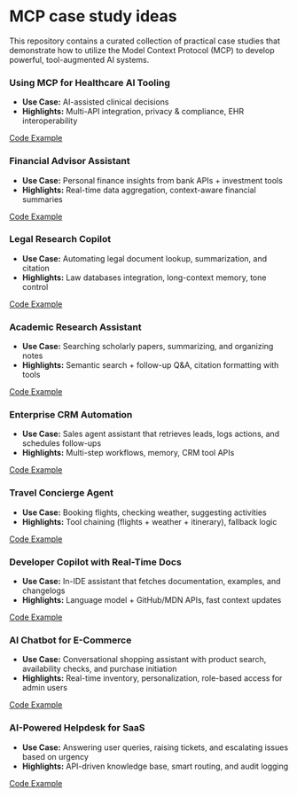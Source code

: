 # MCP case study ideas
This repository contains a curated collection of practical case studies that demonstrate how to utilize the Model Context Protocol (MCP) to develop powerful, tool-augmented AI systems.

### Using MCP for Healthcare AI Tooling
- **Use Case:** AI-assisted clinical decisions
- **Highlights:** Multi-API integration, privacy & compliance, EHR interoperability

[Code Example](./mcp-healthcare/)

### Financial Advisor Assistant
- **Use Case:** Personal finance insights from bank APIs + investment tools
- **Highlights:** Real-time data aggregation, context-aware financial summaries

[Code Example](./mcp-financial-advisor/)

### Legal Research Copilot
- **Use Case:** Automating legal document lookup, summarization, and citation
- **Highlights:** Law databases integration, long-context memory, tone control

[Code Example]()

### Academic Research Assistant
- **Use Case:** Searching scholarly papers, summarizing, and organizing notes
- **Highlights:** Semantic search + follow-up Q&A, citation formatting with tools

[Code Example]()

### Enterprise CRM Automation
- **Use Case:** Sales agent assistant that retrieves leads, logs actions, and schedules follow-ups
- **Highlights:** Multi-step workflows, memory, CRM tool APIs

[Code Example]()

### Travel Concierge Agent
- **Use Case:** Booking flights, checking weather, suggesting activities
- **Highlights:** Tool chaining (flights + weather + itinerary), fallback logic

[Code Example]()

### Developer Copilot with Real-Time Docs
- **Use Case:** In-IDE assistant that fetches documentation, examples, and changelogs
- **Highlights:** Language model + GitHub/MDN APIs, fast context updates

[Code Example]()

### AI Chatbot for E-Commerce
- **Use Case:** Conversational shopping assistant with product search, availability checks, and purchase initiation
- **Highlights:** Real-time inventory, personalization, role-based access for admin users

[Code Example]()

### AI-Powered Helpdesk for SaaS
- **Use Case:** Answering user queries, raising tickets, and escalating issues based on urgency
- **Highlights:** API-driven knowledge base, smart routing, and audit logging

[Code Example]()
